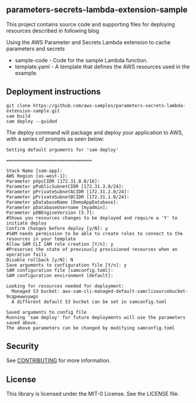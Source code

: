 ## parameters-secrets-lambda-extension-sample

This project contains source code and supporting files for deploying resources described in following blog 

Using the AWS Parameter and Secrets Lambda extension to cache parameters and secrets

- sample-code - Code for the sample Lambda function.
- template.yaml - A template that defines the AWS resources used in the example.

## Deployment instructions

```
git clone https://github.com/aws-samples/parameters-secrets-lambda-extension-sample.git
sam build 
sam deploy --guided
```

The deploy command will package and deploy your application to AWS, with a series of prompts as seen below:

```
Setting default arguments for 'sam deploy'

================================

Stack Name [sam-app]: 
AWS Region [us-west-1]: 
Parameter pVpcCIDR [172.31.0.0/16]: 
Parameter pPublicSubnetCIDR [172.31.3.0/24]: 
Parameter pPrivateSubnetACIDR [172.31.2.0/24]: 
Parameter pPrivateSubnetBCIDR [172.31.1.0/24]: 
Parameter pDatabaseName [DemoAppDatabase]: 
Parameter pDatabaseUsername [myadmin]: 
Parameter pDBEngineVersion [5.7]: 
#Shows you resources changes to be deployed and require a 'Y' to initiate deploy
Confirm changes before deploy [y/N]: y
#SAM needs permission to be able to create roles to connect to the resources in your template
Allow SAM CLI IAM role creation [Y/n]: y
#Preserves the state of previously provisioned resources when an operation fails
Disable rollback [y/N]: N
Save arguments to configuration file [Y/n]: y
SAM configuration file [samconfig.toml]: 
SAM configuration environment [default]: 

Looking for resources needed for deployment:
  Managed S3 bucket: aws-sam-cli-managed-default-samclisourcebucket-9cqpewwuywgs
  A different default S3 bucket can be set in samconfig.toml

Saved arguments to config file
Running 'sam deploy' for future deployments will use the parameters saved above.
The above parameters can be changed by modifying samconfig.toml
```
## Security

See [CONTRIBUTING](CONTRIBUTING.md#security-issue-notifications) for more information.

## License

This library is licensed under the MIT-0 License. See the LICENSE file.

